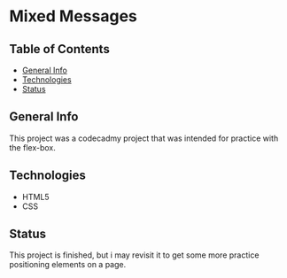 # Mixed Messages 

## Table of Contents
 * [General Info](#general-info)
 * [Technologies](#technologies)
 * [Status](#status)

## General Info
This project was a codecadmy project that was intended for practice with the flex-box.

## Technologies
 * HTML5
 * CSS

## Status
This project is finished, but i may revisit it to get some more practice positioning elements on a page.
